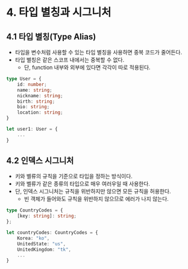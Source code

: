 # 4. 타입 별칭과 시그니처
## 4.1 타입 별칭(Type Alias)
- 타입을 변수처럼 사용할 수 있는 타입 별칭을 사용하면 중복 코드가 줄어든다.
- 타입 별칭은 같은 스코프 내에서는 중복할 수 없다.
	- 단, function 내부와 외부에 있다면 각각이 따로 적용된다.
```typescript
type User = {
	id: number;
	name: string;
	nickname: string;
	birth: string;
	bio: string;
	location: string;
}

let user1: User = {
	...
}
```

## 4.2 인덱스 시그니처
- 키와 벨류의 규칙을 기준으로 타입을 정하는 방식이다.
- 키와 벨류가 같은 종류의 타입으로 매우 여러우일 때 사용한다.
- 단, 인덱스 시그니처는 규칙을 위반하지만 않으면 모든 규칙을 허용한다.
	- 빈 객체가 들어와도 규칙을 위반하지 않으므로 에러가 나지 않는다.
```typescript
type CountryCodes = {
	[key: string]: string;
};

let countryCodes: CountryCodes = {
	Korea: "ko",
	UnitedState: "us",
	UnitedKingdom: "tk",
	...
}
```